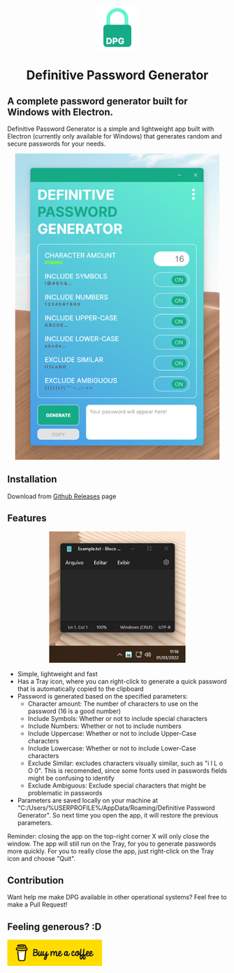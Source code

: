 <p align="center">
<img src="src/icons/png/256x256.png" alt="Definitive Password Generator" height="100">
</p>

<h1 align="center">Definitive Password Generator</h1>

## A complete password generator built for Windows with Electron.

Definitive Password Generator is a simple and lightweight app built with Electron (currently only available for Windows) that generates random and secure passwords for your needs.

<p align="center">
<img src="src/imgs/screenshot01.png" alt="Definitive Password Generator" height="700">
</p>

## Installation
Download from [Github Releases](https://github.com/juninholiveira/definitive-password-generator/releases) page

## Features

<p align="center">
<img src="src/imgs/quickgeneration.gif" alt="Quick Generation on the Tray" height="300">
</p>

- Simple, lightweight and fast
- Has a Tray icon, where you can right-click to generate a quick password that is automatically copied to the clipboard
- Password is generated based on the specified parameters:
    - Character amount: The number of characters to use on the password (16 is a good number)
    - Include Symbols: Whether or not to include special characters
    - Include Numbers: Whether or not to include numbers
    - Include Uppercase: Whether or not to include Upper-Case characters
    - Include Lowercase: Whether or not to include Lower-Case characters
    - Exclude Similar: excludes characters visually similar, such as "i l L o O 0". This is recomended, since some fonts used in passwords fields might be confusing to identify
    - Exclude Ambiguous: Exclude special characters that might be problematic in passwords
- Parameters are saved locally on your machine at "C:/Users/%USERPROFILE%/AppData/Roaming/Definitive Password Generator". So next time you open the app, it will restore the previous parameters.

Reminder: closing the app on the top-right corner X will only close the window. The app will still run on the Tray, for you to generate passwords more quickly. For you to really close the app, just right-click on the Tray icon and choose "Quit".

## Contribution
Want help me make DPG available in other operational systems? Feel free to make a Pull Request!

## Feeling generous? :D
<a href="https://www.buymeacoffee.com/leandrojunior" target="_blank"><img src="src/imgs/buymeacoffee.png" alt="Buy Me A Coffee" style="height: 60px !important;width: 217px !important;" ></a>

